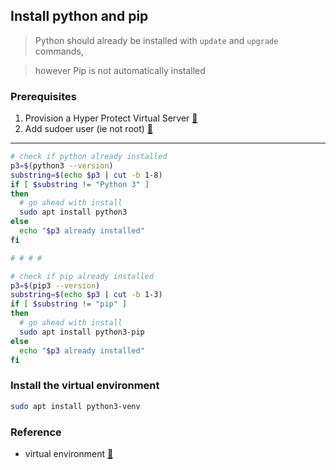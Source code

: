 ## Install python and pip
> Python should already be installed with `update` and `upgrade` commands,

> however Pip is not automatically installed

### Prerequisites
1. Provision a Hyper Protect Virtual Server [:link:](../hp_virtual_server/README.md)
2. Add sudoer user (ie not root) [:link:](../add_user/README.md)
----

```bash
# check if python already installed
p3=$(python3 --version)
substring=$(echo $p3 | cut -b 1-8)
if [ $substring != "Python 3" ]
then
  # go ahead with install
  sudo apt install python3
else
  echo "$p3 already installed"
fi

# # # #

# check if pip already installed
p3=$(pip3 --version)
substring=$(echo $p3 | cut -b 1-3)
if [ $substring != "pip" ]
then
  # go ahead with install
  sudo apt install python3-pip
else
  echo "$p3 already installed"
fi
```

### Install the virtual environment
```bash
sudo apt install python3-venv
```

### Reference
* virtual environment [:link:](https://docs.python.org/3/tutorial/venv.html#virtual-environments-and-packages)
